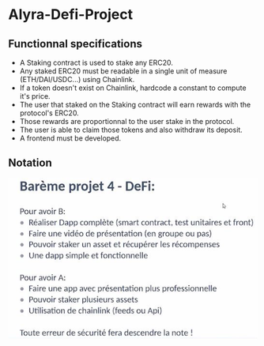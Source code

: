 # Alyra-Defi-Project

## Functionnal specifications

- A Staking contract is used to stake any ERC20.
- Any staked ERC20 must be readable in a single unit of measure (ETH/DAI/USDC...) using Chainlink.
- If a token doesn't exist on Chainlink, hardcode a constant to compute it's price.
- The user that staked on the Staking contract will earn rewards with the protocol's ERC20.
- Those rewards are proportionnal to the user stake in the protocol.
- The user is able to claim those tokens and also withdraw its deposit.
- A frontend must be developed.

## Notation

![notation](img/notation.JPG)